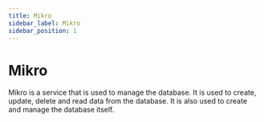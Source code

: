 ```yaml
---
title: Mikro
sidebar_label: Mikro
sidebar_position: 1
---
```


# Mikro

Mikro is a service that is used to manage the database. It is used to create, update, delete and read data from the database. It is also used to create and manage the database itself.